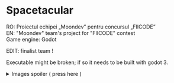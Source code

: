 # Spacetacular
RO: Proiectul echipei „Moondev” pentru concursul „FIICODE” \
EN: "Moondev" team's project for "FIICODE" contest \
Game engine: Godot

EDIT: finalist team ! 

Executable might be broken; if so it needs to be built with godot 3. 

<details>
  <summary>Images spoiler ( press here )</summary>
  <image src="https://imgur.com/rGvtpz4.png"/> \
    -------------------------------------- \
  <image src="https://imgur.com/GHTDcXy.png"/> \
     -------------------------------------- \
  <image src="https://imgur.com/wUYPfQO.png"/> \
     -------------------------------------- \
  <image src="https://imgur.com/LDLcs4m.png"/> \
     -------------------------------------- \
  <image src="https://imgur.com/aDzchUf.png"/> \ 
     -------------------------------------- \
  <image src="https://imgur.com/Zkk6q2v.png"/> \
     -------------------------------------- \
  <image src="https://imgur.com/OBgi3yP.png"/> \ 
     -------------------------------------- \
  <image src="https://imgur.com/nxI4sjT.png"/> \
     -------------------------------------- \
  <image src="https://imgur.com/wjOvknZ.png"/> \
     -------------------------------------- \
  <image src="https://imgur.com/ZFusbQq.png"/> \
     -------------------------------------- \ 
  <image src="https://imgur.com/7PSvs3Q.png"/> \ 
     -------------------------------------- \
  <image src="https://imgur.com/xqoMGdK.png"/> \
</details>
